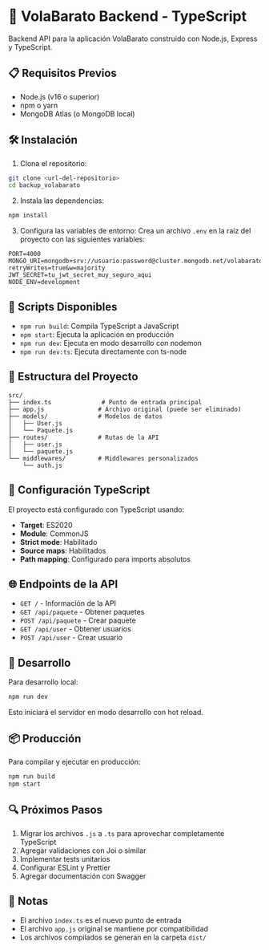 # 🚀 VolaBarato Backend - TypeScript

Backend API para la aplicación VolaBarato construido con Node.js, Express y TypeScript.

## 📋 Requisitos Previos

- Node.js (v16 o superior)
- npm o yarn
- MongoDB Atlas (o MongoDB local)

## 🛠️ Instalación

1. Clona el repositorio:
```bash
git clone <url-del-repositorio>
cd backup_volabarato
```

2. Instala las dependencias:
```bash
npm install
```

3. Configura las variables de entorno:
Crea un archivo `.env` en la raíz del proyecto con las siguientes variables:
```env
PORT=4000
MONGO_URI=mongodb+srv://usuario:password@cluster.mongodb.net/volabarato?retryWrites=true&w=majority
JWT_SECRET=tu_jwt_secret_muy_seguro_aqui
NODE_ENV=development
```

## 🚀 Scripts Disponibles

- `npm run build`: Compila TypeScript a JavaScript
- `npm start`: Ejecuta la aplicación en producción
- `npm run dev`: Ejecuta en modo desarrollo con nodemon
- `npm run dev:ts`: Ejecuta directamente con ts-node

## 📁 Estructura del Proyecto

```
src/
├── index.ts              # Punto de entrada principal
├── app.js               # Archivo original (puede ser eliminado)
├── models/              # Modelos de datos
│   ├── User.js
│   └── Paquete.js
├── routes/              # Rutas de la API
│   ├── user.js
│   └── paquete.js
└── middlewares/         # Middlewares personalizados
    └── auth.js
```

## 🔧 Configuración TypeScript

El proyecto está configurado con TypeScript usando:

- **Target**: ES2020
- **Module**: CommonJS
- **Strict mode**: Habilitado
- **Source maps**: Habilitados
- **Path mapping**: Configurado para imports absolutos

## 🌐 Endpoints de la API

- `GET /` - Información de la API
- `GET /api/paquete` - Obtener paquetes
- `POST /api/paquete` - Crear paquete
- `GET /api/user` - Obtener usuarios
- `POST /api/user` - Crear usuario

## 🚀 Desarrollo

Para desarrollo local:

```bash
npm run dev
```

Esto iniciará el servidor en modo desarrollo con hot reload.

## 📦 Producción

Para compilar y ejecutar en producción:

```bash
npm run build
npm start
```

## 🔍 Próximos Pasos

1. Migrar los archivos `.js` a `.ts` para aprovechar completamente TypeScript
2. Agregar validaciones con Joi o similar
3. Implementar tests unitarios
4. Configurar ESLint y Prettier
5. Agregar documentación con Swagger

## 📝 Notas

- El archivo `index.ts` es el nuevo punto de entrada
- El archivo `app.js` original se mantiene por compatibilidad
- Los archivos compilados se generan en la carpeta `dist/`
